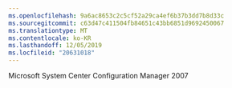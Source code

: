 ```yaml
---
ms.openlocfilehash: 9a6ac8653c2c5cf52a29ca4ef6b37b3dd7b8d33c
ms.sourcegitcommit: c63d47c411504fb84651c43bb6851d9692450067
ms.translationtype: MT
ms.contentlocale: ko-KR
ms.lasthandoff: 12/05/2019
ms.locfileid: "20631018"
---
```

<Token xmlns:xlink="http://www.w3.org/1999/xlink">Microsoft System Center Configuration Manager 2007</Token>